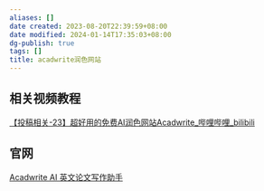 ```yaml
---
aliases: []
date created: 2023-08-20T22:39:59+08:00
date modified: 2024-01-14T17:35:03+08:00
dg-publish: true
tags: []
title: acadwrite润色网站
---
```


## 相关视频教程
[【投稿相关-23】超好用的免费AI润色网站Acadwrite\_哔哩哔哩\_bilibili](https://www.bilibili.com/video/BV12X4y1x7PV/?buvid=XY630CE669F34078F341989B1EE06E60B0127&is_story_h5=false&mid=g8UDjEqHIS5oCexxb9oAEQ%3D%3D&p=1&plat_id=116&share_from=ugc&share_medium=android&share_plat=android&share_session_id=385304ef-b8ff-4efc-8c71-5aa997a9437a&share_source=COPY&share_tag=s_i&timestamp=1692462800&unique_k=bluTPNh&up_id=16050251)
## 官网
[Acadwrite AI 英文论文写作助手](https://acadwrite.cn/#/)